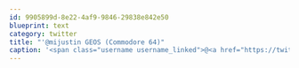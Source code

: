 ```yaml
---
id: 9905899d-8e22-4af9-9846-29838e842e50
blueprint: text
category: twitter
title: "'@mijustin GEOS (Commodore 64)"
caption: '<span class="username username_linked">@<a href="https://twitter.com/mijustin" title="Justin Jackson">mijustin</a></span> GEOS (Commodore 64)'
---
```


